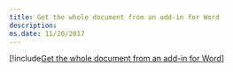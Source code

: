 ```yaml
---
title: Get the whole document from an add-in for Word
description: 
ms.date: 11/20/2017 
---
```


[!include[Get the whole document from an add-in for Word](../includes/file-get-the-whole-document-from-an-add-in-for-powerpoint-or-word.md)]